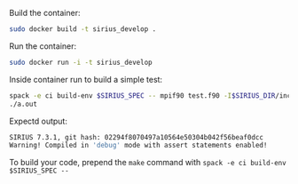 Build the container:
```bash
sudo docker build -t sirius_develop .
```

Run the container:
```bash
sudo docker run -i -t sirius_develop
```

Inside container run to build a simple test:
```bash
spack -e ci build-env $SIRIUS_SPEC -- mpif90 test.f90 -I$SIRIUS_DIR/include/sirius -L$SIRIUS_DIR/lib -lsirius -Wl,-rpath,$SIRIUS_DIR/lib
./a.out
 ```
Expectd output:
```bash
SIRIUS 7.3.1, git hash: 02294f8070497a10564e50304b042f56beaf0dcc
Warning! Compiled in 'debug' mode with assert statements enabled!
```

To build your code, prepend the `make` command with `spack -e ci build-env $SIRIUS_SPEC -- `
